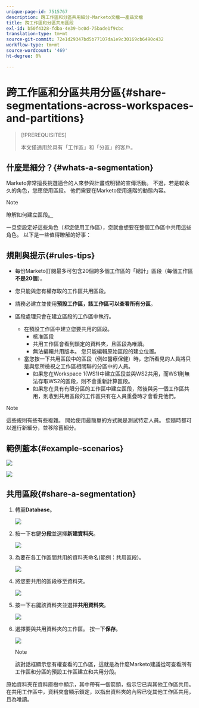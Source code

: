 ```yaml
---
unique-page-id: 7515767
description: 跨工作區和分區共用細分-Marketo文檔——產品文檔
title: 跨工作區和分區共用區段
exl-id: b50f4328-fdba-4e39-bc0d-75bade1f9cbc
translation-type: tm+mt
source-git-commit: 72e1d29347bd5b77107da1e9c30169cb6490c432
workflow-type: tm+mt
source-wordcount: '469'
ht-degree: 0%

---
```


# 跨工作區和分區共用分區{#share-segmentations-across-workspaces-and-partitions}

>[!PREREQUISITES]
>
>本文僅適用於具有「工作區」和「分區」的客戶。

## 什麼是細分？{#whats-a-segmentation}

Marketo非常擅長挑選適合的人來參與計畫或明智的宣傳活動。 不過，若是較永久的角色，您應使用區段。 他們需要在Marketo使用進階的動態內容。

>[!NOTE]
>
>瞭解如何建立區段[。](/help/marketo/product-docs/personalization/segmentation-and-snippets/segmentation/create-a-segmentation.md)

一旦您設定好這些角色（_和_&#x200B;您使用工作區），您就會想要在整個工作區中共用這些角色。 以下是一些值得瞭解的好事：

## 規則與提示{#rules-tips}

* 每份Marketo訂閱最多可包含20個跨多個工作區的「總計」區段（每個工作區&#x200B;**不是20個**）。
* 您只能與您有權存取的工作區共用區段。
* 請務必建立並使用&#x200B;**預設工作區，該工作區可以查看所有分區**。

* 區段處理只會在建立區段的工作區中執行。

   * 在預設工作區中建立您要共用的區段。
      * 核准區段
      * 共用工作區會看到鎖定的資料夾，且區段為唯讀。
      * 無法編輯共用版本。 您只能編輯原始區段的建立位置。
   * 當您按一下共用區段中的區段（例如醫療保健）時，您所看見的人員將只是與您所檢視之工作區相關聯的分區中的人員。
      * 如果您在Workspace 1(WS1)中建立區段並與WS2共用，而WS1則無法存取WS2的區段，則不會重新計算區段。
      * 如果您在具有有限分區的工作區中建立區段，然後與另一個工作區共用，則收到共用區段的工作區只有在人員重疊時才會看見他們。


>[!NOTE]
>
>這些規則有些有些複雜。 開始使用最簡單的方式就是測試特定人員。 您隨時都可以進行新細分，並移除舊細分。

## 範例藍本{#example-scenarios}

![](assets/image2015-5-27-16-3a26-3a25.png)

![](assets/image2015-5-27-16-3a26-3a48.png)

## 共用區段{#share-a-segmentation}

1. 轉至&#x200B;**Database**。

   ![](assets/image2017-3-29-8-3a15-3a40.png)

1. 按一下右鍵&#x200B;**分段**&#x200B;並選擇&#x200B;**新建資料夾**。

   ![](assets/image2017-3-29-8-3a40-3a31.png)

1. 為要在各工作區間共用的資料夾命名(範例：共用區段)。

   ![](assets/image2017-3-29-8-3a40-3a45.png)

1. 將您要共用的區段移至資料夾。

   ![](assets/image2017-3-29-8-3a41-3a3.png)

1. 按一下右鍵該資料夾並選擇&#x200B;**共用資料夾**。

   ![](assets/image2017-3-29-8-3a41-3a19.png)

1. 選擇要與共用資料夾的工作區。 按一下&#x200B;**保存**。

   ![](assets/image2015-5-27-11-3a6-3a40.png)

   >[!NOTE]
   >
   >該對話框顯示您有權查看的工作區，這就是為什麼Marketo建議從可查看所有工作區和分區的預設工作區建立和共用分段。

原始資料夾在資料庫樹中顯示，其中帶有一個箭頭，指示它已與其他工作區共用。 在共用工作區中，資料夾會顯示鎖定，以指出資料夾的內容已從其他工作區共用，且為唯讀。
